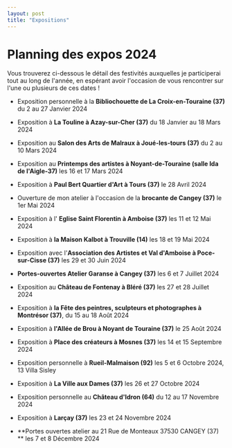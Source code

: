 ```yaml
---
layout: post
title: "Expositions"
---
```

# Planning des expos 2024

 Vous trouverez ci-dessous le détail des festivités auxquelles je participerai tout au long de l'année, en espérant avoir l'occasion de vous rencontrer sur l'une ou plusieurs de ces dates !



- Exposition personnelle à la **Bibliochouette de La Croix-en-Touraine (37)**  du 2 au 27 Janvier 2024

  

- Exposition à **La Touline à Azay-sur-Cher (37)** du 18 Janvier au 18 Mars 2024

  

- Exposition au **Salon des Arts de Malraux à Joué-les-tours (37)** du 2 au 10 Mars 2024

- Exposition au **Printemps des artistes à Noyant-de-Touraine (salle Ida de l'Aigle-37)** les 16 et 17 Mars 2024

  

- Exposition à **Paul Bert Quartier d'Art à Tours (37)**  le 28 Avril 2024

  

- Ouverture de mon atelier à l'occasion de la **brocante de Cangey (37)** le 1er Mai 2024

- Exposition à l' **Eglise Saint Florentin à Amboise (37)**  les 11 et 12 Mai 2024

- Exposition à **la Maison Kalbot à Trouville (14)** les 18 et 19 Mai 2024

  

- Exposition avec l'**Association des Artistes et Val d'Amboise à Poce-sur-Cisse (37)** les 29 et 30 Juin 2024

  

- **Portes-ouvertes Atelier Garanse à Cangey (37)** les 6 et 7 Juillet 2024

  

- Exposition au **Château de Fontenay à Bléré (37)**  les 27 et 28 Juillet 2024

  

- Exposition à **la Fête des peintres, sculpteurs et photographes à Montrésor (37)**,  du 15 au 18 Août 2024

- Exposition à **l'Allée de Brou à Noyant de Touraine (37)** le 25 Août 2024

  

- Exposition à **Place des créateurs à Mosnes (37)**  les 14 et 15 Septembre 2024

  

- Exposition personnelle à **Rueil-Malmaison (92)** les 5 et 6 Octobre 2024, 13 Villa Sisley

  

- Exposition à **La Ville aux Dames (37)** les 26 et 27 Octobre 2024

  

- Exposition personnelle au **Château d'Idron (64)** du 12 au 17 Novembre 2024

- Exposition à **Larçay (37)** les 23 et 24 Novembre 2024

  

- **Portes ouvertes atelier au 21 Rue de Monteaux 37530 CANGEY (37) **  les 7 et 8 Décembre 2024

  

  